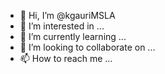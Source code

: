 - 👋 Hi, I’m @kgauriMSLA
- 👀 I’m interested in ...
- 🌱 I’m currently learning ...
- 💞️ I’m looking to collaborate on ...
- 📫 How to reach me ...

<!---
kgauriMSLA/kgauriMSLA is a ✨ special ✨ repository because its `README.md` (this file) appears on your GitHub profile.
You can click the Preview link to take a look at your changes.
--->
